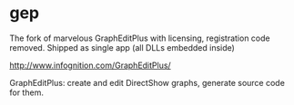 # gep
The fork of marvelous GraphEditPlus with licensing, registration code removed.
         Shipped as single app (all DLLs embedded inside) 

http://www.infognition.com/GraphEditPlus/

GraphEditPlus: create and edit DirectShow graphs, generate source code for them.
